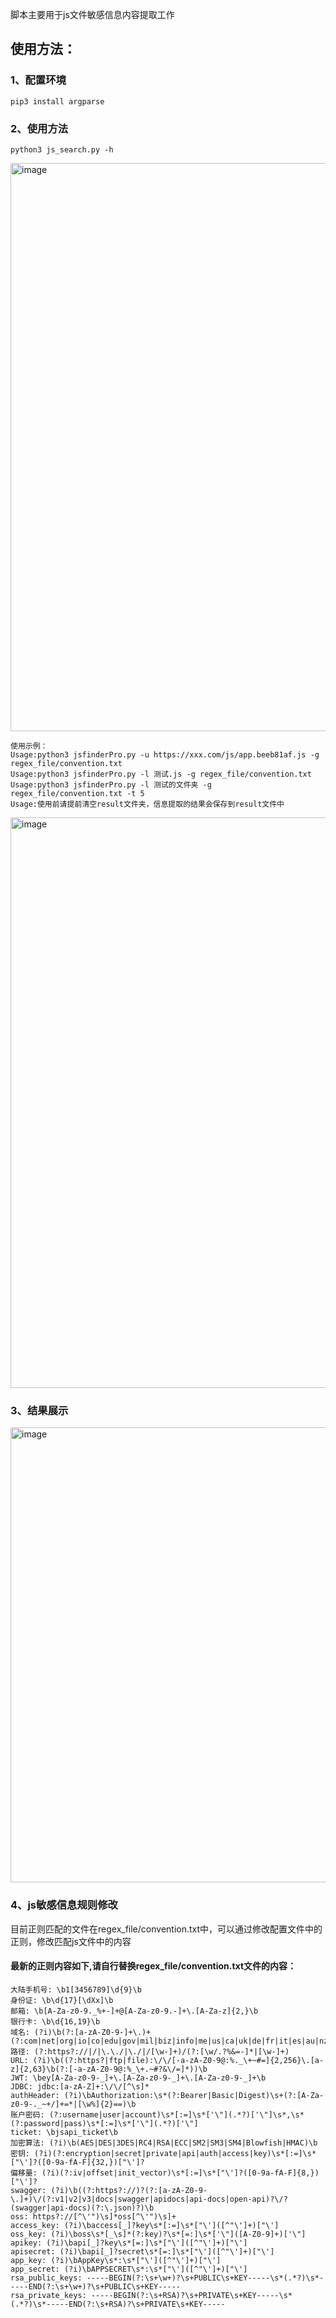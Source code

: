 
脚本主要用于js文件敏感信息内容提取工作

## 使用方法：

### 1、配置环境
```
pip3 install argparse
```
### 2、使用方法
```
python3 js_search.py -h
```
<img width="909" alt="image" src="https://github.com/bingtangbanli/jsfinderPro/assets/77956516/9e7b9687-abb3-4157-801b-1af89c9e05d9">

```
使用示例：
Usage:python3 jsfinderPro.py -u https://xxx.com/js/app.beeb81af.js -g regex_file/convention.txt
Usage:python3 jsfinderPro.py -l 测试.js -g regex_file/convention.txt 
Usage:python3 jsfinderPro.py -l 测试的文件夹 -g regex_file/convention.txt -t 5
Usage:使用前请提前清空result文件夹，信息提取的结果会保存到result文件中
```
<img width="913" alt="image" src="https://github.com/bingtangbanli/jsfinderPro/assets/77956516/f6e32e4f-7b50-4fdc-aa22-4366eb86cbc2">

### 3、结果展示

<img width="728" alt="image" src="https://github.com/bingtangbanli/jsfinderPro/assets/77956516/4b555d61-cbd8-4798-a7ac-557bb4ac7d1f">


### 4、js敏感信息规则修改

目前正则匹配的文件在regex_file/convention.txt中，可以通过修改配置文件中的正则，修改匹配js文件中的内容

#### 最新的正则内容如下,请自行替换regex_file/convention.txt文件的内容：
```
大陆手机号: \b1[3456789]\d{9}\b
身份证: \b\d{17}[\dXx]\b
邮箱: \b[A-Za-z0-9._%+-]+@[A-Za-z0-9.-]+\.[A-Za-z]{2,}\b
银行卡: \b\d{16,19}\b
域名: (?i)\b(?:[a-zA-Z0-9-]+\.)+(?:com|net|org|io|co|edu|gov|mil|biz|info|me|us|ca|uk|de|fr|it|es|au|nz|jp|kr|cn|ru|br|in|mx|nl)\b
路径: (?:https?://|/|\.\./|\./|/[\w-]+)/(?:[\w/.?%&=-]*|[\w-]+)
URL: (?i)\b((?:https?|ftp|file):\/\/[-a-zA-Z0-9@:%._\+~#=]{2,256}\.[a-z]{2,63}\b(?:[-a-zA-Z0-9@:%_\+.~#?&\/=]*))\b
JWT: \bey[A-Za-z0-9-_]+\.[A-Za-z0-9-_]+\.[A-Za-z0-9-_]+\b
JDBC: jdbc:[a-zA-Z]+:\/\/[^\s]*
authHeader: (?i)\bAuthorization:\s*(?:Bearer|Basic|Digest)\s+(?:[A-Za-z0-9-._~+/]+=*|[\w%]{2}==)\b
账户密码: (?:username|user|account)\s*[:=]\s*['\"](.*?)['\"]\s*,\s*(?:password|pass)\s*[:=]\s*['\"](.*?)['\"]
ticket: \bjsapi_ticket\b
加密算法: (?i)\b(AES|DES|3DES|RC4|RSA|ECC|SM2|SM3|SM4|Blowfish|HMAC)\b
密钥: (?i)(?:encryption|secret|private|api|auth|access|key)\s*[:=]\s*["\']?([0-9a-fA-F]{32,})["\']?
偏移量: (?i)(?:iv|offset|init_vector)\s*[:=]\s*["\']?([0-9a-fA-F]{8,})["\']?
swagger: (?i)\b((?:https?://)?(?:[a-zA-Z0-9-\.]+)\/(?:v1|v2|v3|docs|swagger|apidocs|api-docs|open-api)?\/?(swagger|api-docs)(?:\.json)?)\b
oss: https?://[^\'")\s]*oss[^\'")\s]+
access_key: (?i)\baccess[_]?key\s*[:=]\s*["\']([^"\']+)["\']
oss_key: (?i)\boss\s*[_\s]*(?:key)?\s*[=:]\s*['\"]([A-Z0-9]+)['\"]
apikey: (?i)\bapi[_]?key\s*[=:]\s*["\']([^"\']+)["\']
apisecret: (?i)\bapi[_]?secret\s*[=:]\s*["\']([^"\']+)["\']
app_key: (?i)\bAppKey\s*:\s*["\']([^"\']+)["\']
app_secret: (?i)\bAPPSECRET\s*:\s*["\']([^"\']+)["\']
rsa_public_keys: -----BEGIN(?:\s+\w+)?\s+PUBLIC\s+KEY-----\s*(.*?)\s*-----END(?:\s+\w+)?\s+PUBLIC\s+KEY-----
rsa_private_keys: -----BEGIN(?:\s+RSA)?\s+PRIVATE\s+KEY-----\s*(.*?)\s*-----END(?:\s+RSA)?\s+PRIVATE\s+KEY-----
```
